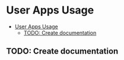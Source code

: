 # User Apps Usage

- [User Apps Usage](#user-apps-usage)
  - [TODO: Create documentation](#todo-create-documentation)

## TODO: Create documentation
